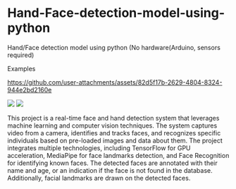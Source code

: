 # Hand-Face-detection-model-using-python
Hand/Face detection model using python (No hardware(Arduino, sensors required)

Examples

https://github.com/user-attachments/assets/82d5f17b-2629-4804-8324-944e2bd2160e 


<img src="https://github.com/user-attachments/assets/5f59afd1-bc09-4fbf-bbc7-c56b7885263c"/>


<img src="https://github.com/user-attachments/assets/8c08e022-5727-4235-bc8d-736fcf866190"/>

This project is a real-time face and hand detection system that leverages machine learning and computer vision techniques. The system captures video from a camera, identifies and tracks faces, and recognizes specific individuals based on pre-loaded images and data about them. The project integrates multiple technologies, including TensorFlow for GPU acceleration, MediaPipe for face landmarks detection, and Face Recognition for identifying known faces. The detected faces are annotated with their name and age, or an indication if the face is not found in the database. Additionally, facial landmarks are drawn on the detected faces.
